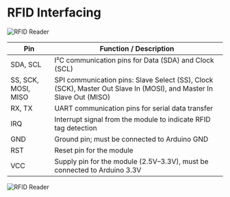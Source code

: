 
# RFID Interfacing

![RFID Reader](RFID%20Reader.png)

| Pin | Function / Description |
|-----|----------------------|
| SDA, SCL | I²C communication pins for Data (SDA) and Clock (SCL) |
| SS, SCK, MOSI, MISO | SPI communication pins: Slave Select (SS), Clock (SCK), Master Out Slave In (MOSI), and Master In Slave Out (MISO) |
| RX, TX | UART communication pins for serial data transfer |
| IRQ | Interrupt signal from the module to indicate RFID tag detection |
| GND | Ground pin; must be connected to Arduino GND |
| RST | Reset pin for the module |
| VCC | Supply pin for the module (2.5V–3.3V), must be connected to Arduino 3.3V |

![RFID Reader](RFID%20Reader-1.png)

